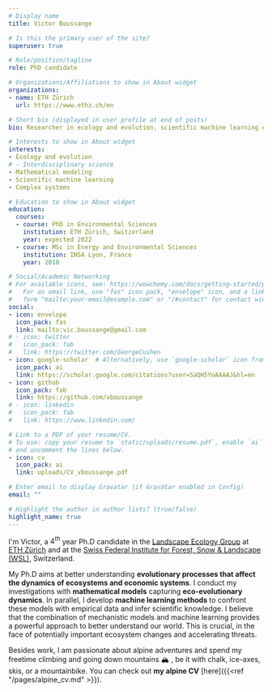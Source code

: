 ```yaml
---
# Display name
title: Victor Boussange

# Is this the primary user of the site?
superuser: true

# Role/position/tagline
role: PhD candidate

# Organizations/Affiliations to show in About widget
organizations:
- name: ETH Zürich
  url: https://www.ethz.ch/en

# Short bio (displayed in user profile at end of posts)
bio: Researcher in ecology and evolution, scientific machine learning enthusiastic.

# Interests to show in About widget
interests:
- Ecology and evolution
# - Interdisciplinary science
- Mathematical modeling
- Scientific machine learning
- Complex systems

# Education to show in About widget
education:
  courses:
  - course: PhD in Environmental Sciences
    institution: ETH Zürich, Switzerland
    year: expected 2022
  - course: MSc in Energy and Environmental Sciences
    institution: INSA Lyon, France
    year: 2018

# Social/Academic Networking
# For available icons, see: https://wowchemy.com/docs/getting-started/page-builder/#icons
#   For an email link, use "fas" icon pack, "envelope" icon, and a link in the
#   form "mailto:your-email@example.com" or "/#contact" for contact widget.
social:
- icon: envelope
  icon_pack: fas
  link: mailto:vic.boussange@gmail.com
# - icon: twitter
#   icon_pack: fab
#   link: https://twitter.com/GeorgeCushen
- icon: google-scholar  # Alternatively, use `google-scholar` icon from `ai` icon pack
  icon_pack: ai
  link: https://scholar.google.com/citations?user=SaQH5YoAAAAJ&hl=en
- icon: github
  icon_pack: fab
  link: https://github.com/vboussange
# - icon: linkedin
#   icon_pack: fab
#   link: https://www.linkedin.com/

# Link to a PDF of your resume/CV.
# To use: copy your resume to `static/uploads/resume.pdf`, enable `ai` icons in `params.toml`, 
# and uncomment the lines below.
- icon: cv
  icon_pack: ai
  link: uploads/CV_vboussange.pdf

# Enter email to display Gravatar (if Gravatar enabled in Config)
email: ""

# Highlight the author in author lists? (true/false)
highlight_name: true
---
```



I'm Victor, a $4^{th}$ year Ph.D candidate in the [Landscape Ecology Group](https://landecology.ethz.ch) at [ETH Zürich](https://ethz.ch/en.html) and at the [Swiss Federal Institute for Forest, Snow & Landscape (WSL)](https://www.wsl.ch/en/index.html), Switzerland.
<br>

My Ph.D aims at better understanding **evolutionary processes that affect the dynamics of ecosystems and economic systems**. I conduct my investigations with **mathematical models** capturing **eco-evolutionary dynamics**. In parallel, I develop **machine learning methods** to confront these models with empirical data and infer scientific knowledge. I believe that the combination of mechanistic models and machine learning provides a powerful approach to better understand our world. This is crucial, in the face of potentially important ecosystem changes and accelerating threats.
<br>

Besides work, I am passionate about alpine adventures and spend my freetime climbing and going down mountains &#x1F3D4; , be it with chalk, ice-axes, skis, or a mountainbike. You can check out **my alpine CV** [here]({{<ref "/pages/alpine_cv.md" >}}).

<!-- {{< icon name="download" pack="fas" >}} Download my {{< staticref "uploads/demo_resume.pdf" "newtab" >}}resumé{{< /staticref >}}. -->

